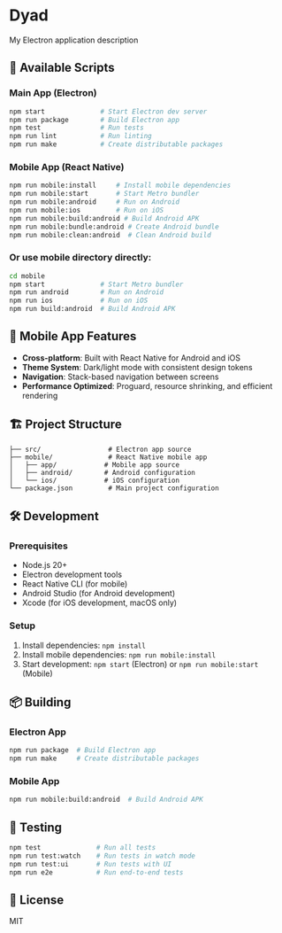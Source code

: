 # Dyad

My Electron application description

## 🚀 Available Scripts

### **Main App (Electron)**
```bash
npm start              # Start Electron dev server
npm run package        # Build Electron app
npm test               # Run tests
npm run lint           # Run linting
npm run make           # Create distributable packages
```

### **Mobile App (React Native)**
```bash
npm run mobile:install     # Install mobile dependencies
npm run mobile:start       # Start Metro bundler
npm run mobile:android     # Run on Android
npm run mobile:ios         # Run on iOS
npm run mobile:build:android # Build Android APK
npm run mobile:bundle:android # Create Android bundle
npm run mobile:clean:android  # Clean Android build
```

### **Or use mobile directory directly:**
```bash
cd mobile
npm start              # Start Metro bundler
npm run android        # Run on Android
npm run ios            # Run on iOS
npm run build:android  # Build Android APK
```

## 📱 Mobile App Features

- **Cross-platform**: Built with React Native for Android and iOS
- **Theme System**: Dark/light mode with consistent design tokens
- **Navigation**: Stack-based navigation between screens
- **Performance Optimized**: Proguard, resource shrinking, and efficient rendering

## 🏗️ Project Structure

```
├── src/                 # Electron app source
├── mobile/              # React Native mobile app
│   ├── app/            # Mobile app source
│   ├── android/        # Android configuration
│   └── ios/            # iOS configuration
└── package.json         # Main project configuration
```

## 🛠️ Development

### Prerequisites
- Node.js 20+
- Electron development tools
- React Native CLI (for mobile)
- Android Studio (for Android development)
- Xcode (for iOS development, macOS only)

### Setup
1. Install dependencies: `npm install`
2. Install mobile dependencies: `npm run mobile:install`
3. Start development: `npm start` (Electron) or `npm run mobile:start` (Mobile)

## 📦 Building

### Electron App
```bash
npm run package  # Build Electron app
npm run make     # Create distributable packages
```

### Mobile App
```bash
npm run mobile:build:android  # Build Android APK
```

## 🧪 Testing

```bash
npm test              # Run all tests
npm run test:watch    # Run tests in watch mode
npm run test:ui       # Run tests with UI
npm run e2e           # Run end-to-end tests
```

## 📄 License

MIT
